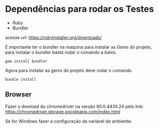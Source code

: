 # Dependências para rodar os Testes 

- Ruby
- Bundler 

acesse url: https://rubyinstaller.org/downloads/

É importante ter o bundler na maquina para instalar as Gems do projeto, 
para instalar o bundler basta rodar o comando a baixo. 

````
gem install bundler
````

Agora para instalar as gems do projeto 
deve rodar o comando 

````
bundle install
````

## Browser

Fazer o dowload do chromedriver na versão 90.0.4430.24 pelo link: https://chromedriver.storage.googleapis.com/index.html

Se for Windows fazer a configuração da variável de ambiente. 
